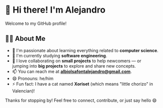 # 👋 Hi there! I'm Alejandro

Welcome to my GitHub profile!

## 👨‍💻 About Me
- 👀 I'm passionate about learning everything related to **computer science**.
- 🌱 I'm currently studying **software engineering**.
- 💞️ I love collaborating on **small projects** to help newcomers — or jumping into **big projects** to explore and share new concepts.
- 📫 You can reach me at **albiolsafontalejandro@gmail.com**.
- 😄 Pronouns: he/him
- ⚡ Fun fact: I have a cat named **Xoriset** (which means "little chorizo" in Valencian)!

Thanks for stopping by! Feel free to connect, contribute, or just say hello 😄

<!---
alejandro-albiol/alejandro-albiol is a ✨ special ✨ repository because its `README.md` (this file) appears on your GitHub profile.
You can click the Preview link to take a look at your changes.
--->
